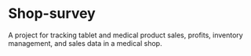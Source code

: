 # Shop-survey
A project for tracking tablet and medical product sales, profits, inventory management, and sales data in a medical shop.
